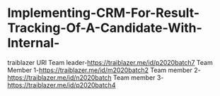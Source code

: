 # Implementing-CRM-For-Result-Tracking-Of-A-Candidate-With-Internal-
traiblazer URl
Team leader-https://traiblazer.me/id/p2020batch7
Team Member 1-https://traiblazer.me/id/m2020batch2
Team member 2-https://traiblazer.me/id/n2020batch
Team member 3-https://traiblazer.me/id/p2020batch4
